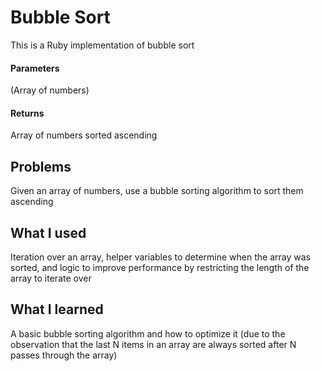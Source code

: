 # Bubble Sort

This is a Ruby implementation of bubble sort

#### Parameters

(Array of numbers)

#### Returns

Array of numbers sorted ascending

## Problems

Given an array of numbers, use a bubble sorting algorithm to sort them ascending

## What I used

Iteration over an array, helper variables to determine when the array was sorted, and logic to improve performance by restricting the length of the array to iterate over

## What I learned

A basic bubble sorting algorithm and how to optimize it (due to the observation that the last N items in an array are always sorted after N passes through the array)
